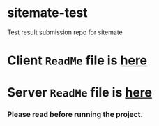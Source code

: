 # sitemate-test
Test result submission repo for sitemate

# Client `ReadMe` file is [here](https://github.com/imrulkk89/sitemate-test/blob/main/client/ReadMe.md)

# Server `ReadMe` file is [here](https://github.com/imrulkk89/sitemate-test/blob/main/server/ReadMe.md)

### Please read before running the project.
